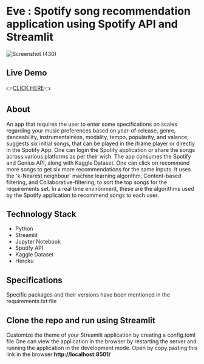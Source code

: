 # Eve : Spotify song recommendation application using Spotify API and Streamlit
![Screenshot (430)](https://user-images.githubusercontent.com/95530591/170839553-802ee7b2-7fae-4f18-96f6-fe4fef714151.png)
## Live Demo
👉[CLICK HERE](https://e-ve.herokuapp.com/)👈
## About
An app that requires the user to enter some specifications on scales regarding your music preferences based on year-of-release, genre, danceability, instrumentalness, modality, tempo, popularity, and valance; suggests six initial songs, that can be played in the iframe player or directly in the Spotify App. One can login the Spotify application or share the songs across various platforms as per their wish. The app consumes the Spotify and Genius API, along with Kaggle Dataset. One can click on recommend more songs to get six more recommendations for the same inputs. It uses the 'k-Nearest neighbour' machine learning algorithm, Content-based filtering, and Collaborative-filtering, to sort the top songs for the requirements set. In a real time environment, these are the algorithms used by the Spotify application to recommend songs to each user.
## Technology Stack
- Python
- Streamlit
- Jupyter Notebook
- Spotify API
- Kaggle Dataset
- Heroku
## Specifications
Specific packages and their versions have been mentioned in the requirements.txt file
## Clone the repo and run using Streamlit
Customize the theme of your Streamlit application by creating a config.toml file
One can view the application in the browser by restarting the server and running the application in the development mode. Open by copy pasting this link in the browser **http://localhost:8501/**
